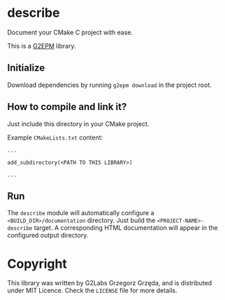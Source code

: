 # describe

Document your CMake C project with ease.

This is a [G2EPM](https://github.com/grzegorz-grzeda/g2epm) library.

## Initialize
Download dependencies by running `g2epm download` in the project root.

## How to compile and link it?

Just include this directory in your CMake project.

Example `CMakeLists.txt` content:
```
...

add_subdirectory(<PATH TO THIS LIBRARY>)

...
```

## Run
The `describe` module will automatically configure a `<BUILD_DIR>/documentation` directory. Just build the `<PROJECT-NAME>-describe` target. A corresponding HTML documentation will appear in the configured output directory.

# Copyright
This library was written by G2Labs Grzegorz Grzęda, and is distributed under MIT Licence. Check the `LICENSE` file for
more details.